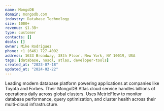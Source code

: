 ```yaml
---
name: MongoDB
domain: mongodb.com
industry: Database Technology
size: 1000+
revenue: $1.3B+
type: customer
contacts: []
deals: []
owner: Mike Rodriguez
phone: +1 (646) 727-4092
address: 1633 Broadway, 38th Floor, New York, NY 10019, USA
tags: [database, nosql, atlas, developer-tools]
created_at: "2023-07-18"
updated_at: "2024-02-22"
---
```


Leading modern database platform powering applications at companies like Toyota and Forbes. Their MongoDB Atlas cloud service handles billions of operations daily across global clusters. Uses MetricFlow to monitor database performance, query optimization, and cluster health across their multi-cloud infrastructure.